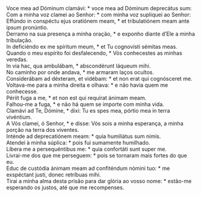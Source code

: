 <div class="dropcap text-justify">Voce mea ad Dóminum clamávi: * voce mea ad Dóminum deprecátus sum:</div>
<div class="dropcap text-justify">Com a minha voz clamei ao Senhor: * com minha voz supliquei ao Senhor:</div>
<div class="text-justify">Effúndo in conspéctu ejus oratiónem meam, * et tribulatiónem meam ante ipsum pronúntio.</div>
<div class="text-justify">Derramo na sua presença a minha oração, * e exponho diante d’Ele a minha tribulação.</div>
<div class="text-justify">In deficiéndo ex me spíritum meum, * et Tu cognovísti sémitas meas.</div>
<div class="text-justify">Quando o meu espírito foi desfalecendo, * Vós conhecestes as minhas veredas.</div>
<div class="text-justify">In via hac, qua ambulábam, * abscondérunt láqueum mihi.</div>
<div class="text-justify">No caminho por onde andava, * me armaram laços ocultos.</div>
<div class="text-justify">Considerábam ad déxteram, et vidébam: * et non erat qui cognósceret me.</div>
<div class="text-justify">Voltava-me para a minha direita e olhava: * e não havia quem me conhecesse.</div>
<div class="text-justify">Périit fuga a me, * et non est qui requírat ánimam meam.</div>
<div class="text-justify">Falhou-me a fuga, * e não há quem se importe com minha vida.</div>
<div class="text-justify">Clamávi ad Te, Dómine, * dixi: Tu es spes mea, pórtio mea in terra vivéntium.</div>
<div class="text-justify">A Vós clamei, ó Senhor, * e disse: Vós sois a minha esperança, a minha porção na terra dos viventes.</div>
<div class="text-justify">Inténde ad deprecatiónem meam: * quia humiliátus sum nimis.</div>
<div class="text-justify">Atendei à minha súplica: * pois fui sumamente humilhado.</div>
<div class="text-justify">Líbera me a persequéntibus me: * quia confortáti sunt super me.</div>
<div class="text-justify">Livrai-me dos que me perseguem: * pois se tornaram mais fortes do que eu.</div>
<div class="text-justify">Educ de custódia ánimam meam ad confiténdum nómini tuo: * me exspéctant justi, donec retríbuas mihi.</div>
<div class="text-justify">Tirai a minha alma desta prisão para dar glória ao vosso nome: * estão-me esperando os justos, até que me recompenses.</div>
